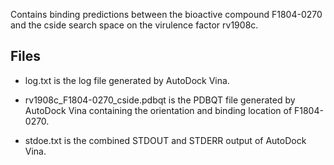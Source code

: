 Contains binding predictions between the bioactive compound F1804-0270 and the cside search space on the virulence factor rv1908c.

## Files

- log.txt is the log file generated by AutoDock Vina.

- rv1908c_F1804-0270_cside.pdbqt is the PDBQT file generated by AutoDock Vina containing the orientation and binding location of F1804-0270.

- stdoe.txt is the combined STDOUT and STDERR output of AutoDock Vina.

